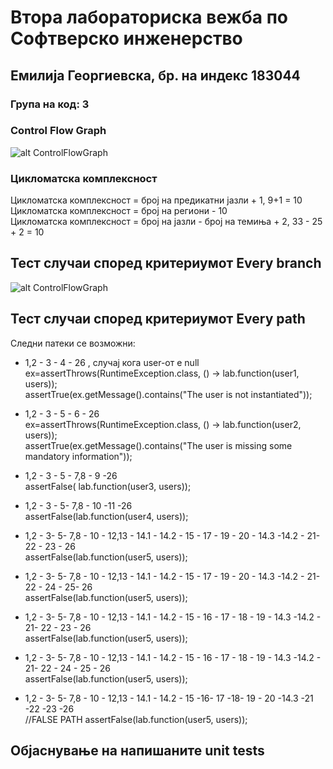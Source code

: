 # Втора лабораториска вежба по Софтверско инженерство
## Емилија Георгиевска, бр. на индекс 183044
### Група на код:  3

### Control Flow Graph  
![alt ControlFlowGraph](https://github.com/GeorgievskaEmilija/SI_lab2_183044/blob/master/img/CFG-183044.png)  
### Цикломатска комплексност   
Цикломатска комплексност = број на предикатни јазли + 1,  9+1 = 10  
Цикломатска комплексност = број на региони - 10  
Цикломатска комплексност = број на јазли - број на темиња + 2, 33 - 25 + 2 = 10   

## Тест случаи според критериумот Every branch  
![alt ControlFlowGraph](https://github.com/GeorgievskaEmilija/SI_lab2_183044/blob/master/img/everybranch.png)  

## Тест случаи според критериумот Every path  
Следни патеки се возможни:
* 1,2 - 3 - 4 - 26 , случај кога user-от е null
ex=assertThrows(RuntimeException.class, () -> lab.function(user1, users));  
assertTrue(ex.getMessage().contains("The user is not instantiated"));  

* 1,2 - 3 - 5 - 6 - 26  
ex=assertThrows(RuntimeException.class, () -> lab.function(user2, users));    
assertTrue(ex.getMessage().contains("The user is missing some mandatory information"));    

* 1,2 - 3 - 5 - 7,8 - 9 -26    
assertFalse( lab.function(user3, users));  

* 1,2 - 3  - 5- 7,8 - 10 -11 -26   
assertFalse(lab.function(user4, users));  

* 1,2 - 3- 5- 7,8 - 10 - 12,13 - 14.1 - 14.2 - 15 - 17 - 19 - 20 - 14.3 -14.2 - 21- 22 - 23 - 26   
assertFalse(lab.function(user5, users));  

* 1,2 - 3- 5- 7,8 - 10 - 12,13 - 14.1 - 14.2 - 15 - 17 - 19 - 20 - 14.3 -14.2 - 21- 22 - 24 - 25- 26    
assertFalse(lab.function(user5, users));  

* 1,2 - 3- 5- 7,8 - 10 - 12,13 - 14.1 - 14.2 - 15 - 16 - 17 - 18 - 19 - 14.3 -14.2 - 21- 22 - 23 - 26  
assertFalse(lab.function(user5, users));  


* 1,2 - 3- 5- 7,8 - 10 - 12,13 - 14.1 - 14.2 - 15 - 16 - 17 - 18 - 19 - 14.3 -14.2 - 21- 22 - 24 - 25 - 26    
assertFalse(lab.function(user5, users));  
 
* 1,2 - 3- 5- 7,8 - 10 - 12,13 - 14.1 - 14.2 - 15 -16- 17 -18- 19 - 20 -14.3 -21 -22 -23 -26  
//FALSE PATH
assertFalse(lab.function(user5, users));  


## Објаснување на напишаните unit tests  
